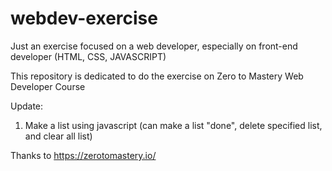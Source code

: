 # webdev-exercise
Just an exercise focused on a web developer, especially on front-end developer (HTML, CSS, JAVASCRIPT)

This repository is dedicated to do the exercise on Zero to Mastery Web Developer Course

Update:
1.  Make a list using javascript (can make a list "done", delete specified list, and clear all list)


Thanks to https://zerotomastery.io/
